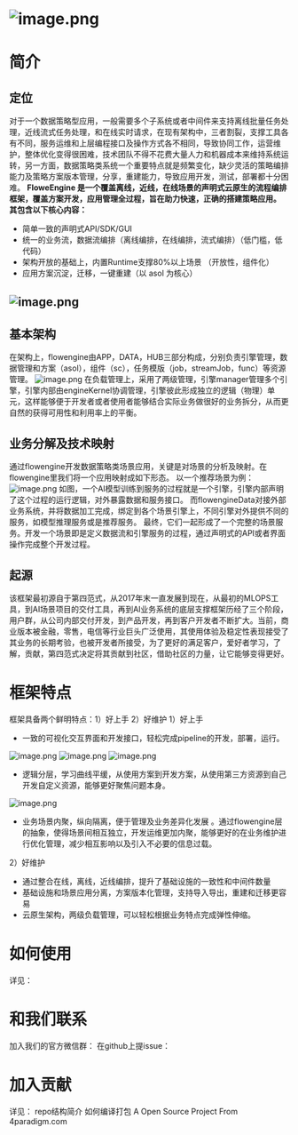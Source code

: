 # ![image.png](https://cdn.nlark.com/yuque/0/2022/png/28211224/1659434745739-ffa88bec-e362-4ba1-95ba-6b873a3f0d5c.png#clientId=u48b5bad2-fff4-4&crop=0&crop=0&crop=1&crop=1&from=paste&id=u326cb212&margin=%5Bobject%20Object%5D&name=image.png&originHeight=167&originWidth=641&originalType=binary&ratio=1&rotation=0&showTitle=false&size=19367&status=done&style=none&taskId=u7fd8b14b-116e-4b29-a12d-464d2089226&title=)
# 简介
## 定位
对于一个数据策略型应用，一般需要多个子系统或者中间件来支持离线批量任务处理，近线流式任务处理，和在线实时请求，在现有架构中，三者割裂，支撑工具各有不同，服务运维和上层编程接口及操作方式各不相同，导致协同工作，运营维护，整体优化变得很困难，技术团队不得不花费大量人力和机器成本来维持系统运转，另一方面，数据策略类系统一个重要特点就是频繁变化，缺少灵活的策略编排能力及策略方案版本管理，分享，重建能力，导致应用开发，测试，部署都十分困难。
**FloweEngine 是一个覆盖离线，近线，在线场景的声明式云原生的流程编排框架，覆盖方案开发，应用管理全过程，旨在助力快速，正确的搭建策略应用。**
**其包含以下核心内容：**

- 简单一致的声明式API/SDK/GUI
- 统一的业务流，数据流编排（离线编排，在线编排，流式编排）（低门槛，低代码）
- 架构开放的基础上，内置Runtime支撑80%以上场景 （开放性，组件化）
- 应用方案沉淀，迁移，一键重建（以 asol 为核心）
## ![image.png](https://cdn.nlark.com/yuque/0/2022/png/28211224/1659430395047-653128b3-b3a9-4910-bfd4-abc1f48eafe8.png#clientId=u48b5bad2-fff4-4&crop=0&crop=0&crop=1&crop=1&from=paste&height=377&id=ua794e2cb&margin=%5Bobject%20Object%5D&name=image.png&originHeight=754&originWidth=1096&originalType=binary&ratio=1&rotation=0&showTitle=false&size=83768&status=done&style=none&taskId=u28eb6c25-a647-41ae-86d4-c1a6b70ca7a&title=&width=548)
## 基本架构 
在架构上，flowengine由APP，DATA，HUB三部分构成，分别负责引擎管理，数据管理和方案（asol），组件（sc），任务模版（job，streamJob，func）等资源管理。
![image.png](https://cdn.nlark.com/yuque/0/2022/png/28211224/1659429691404-c171ed8b-e729-4d23-a1c8-f476ca7c2bb5.png#clientId=u48b5bad2-fff4-4&crop=0&crop=0&crop=1&crop=1&from=paste&height=351&id=u6024ad2c&margin=%5Bobject%20Object%5D&name=image.png&originHeight=702&originWidth=1212&originalType=binary&ratio=1&rotation=0&showTitle=false&size=108607&status=done&style=none&taskId=u409ada3b-cf98-4361-a2d4-ff1d3b22f7a&title=&width=606)
在负载管理上，采用了两级管理，引擎manager管理多个引擎，引擎内部由engineKernel协调管理，引擎彼此形成独立的逻辑（物理）单元，这样能够便于开发者或者使用者能够结合实际业务做很好的业务拆分，从而更自然的获得可用性和利用率上的平衡。
## 业务分解及技术映射
通过flowengine开发数据策略类场景应用，关键是对场景的分析及映射。在flowengine里我们将一个应用映射成如下形态。 以一个推荐场景为例：
![image.png](https://cdn.nlark.com/yuque/0/2022/png/28211224/1659431199237-35792eea-b7e7-4c0c-bb04-bcaf97e9deb1.png#clientId=u48b5bad2-fff4-4&crop=0&crop=0&crop=1&crop=1&from=paste&height=355&id=u8e069de4&margin=%5Bobject%20Object%5D&name=image.png&originHeight=710&originWidth=1676&originalType=binary&ratio=1&rotation=0&showTitle=false&size=167003&status=done&style=none&taskId=u9167c64a-45b5-41a2-b079-b3d99654643&title=&width=838)
如图，一个AI模型训练到服务的过程就是一个引擎，引擎内部声明了这个过程的运行逻辑，对外暴露数据和服务接口。 而flowengineData对接外部业务系统，并将数据加工完成，绑定到各个场景引擎上，不同引擎对外提供不同的服务，如模型推理服务或是推荐服务。 最终，它们一起形成了一个完整的场景服务。开发一个场景即是定义数据流和引擎服务的过程，通过声明式的API或者界面操作完成整个开发过程。
## 起源
该框架最初源自于第四范式，从2017年末一直发展到现在，从最初的MLOPS工具，到AI场景项目的交付工具，再到AI业务系统的底层支撑框架历经了三个阶段，用户群，从公司内部交付开发，到产品开发，再到客户开发者不断扩大。当前，商业版本被金融，零售，电信等行业巨头广泛使用，其使用体验及稳定性表现接受了其业务的长期考验，也被开发者所接受，为了更好的满足客户，爱好者学习，了解，贡献，第四范式决定将其贡献到社区，借助社区的力量，让它能够变得更好。
# 框架特点
框架具备两个鲜明特点：1）好上手    2）好维护
1）好上手 

- 一致的可视化交互界面和开发接口，轻松完成pipeline的开发，部署，运行。

![image.png](https://cdn.nlark.com/yuque/0/2022/png/28211224/1659432901940-508c6865-daa8-482f-a45a-1c57685e2bc7.png#clientId=u48b5bad2-fff4-4&crop=0.1256&crop=0.1153&crop=1&crop=1&from=paste&height=597&id=u2e64a3a2&margin=%5Bobject%20Object%5D&name=image.png&originHeight=1366&originWidth=2802&originalType=binary&ratio=1&rotation=0&showTitle=true&size=389611&status=done&style=none&taskId=u07f0b4b2-1e51-42bc-8380-3213f04dc8f&title=%E7%A6%BB%E7%BA%BF%E6%89%B9%E9%87%8F%E7%BC%96%E6%8E%92&width=1225 "离线批量编排")
![image.png](https://cdn.nlark.com/yuque/0/2022/png/28211224/1659432910918-1076b223-4385-4118-a210-a49dba788de7.png#clientId=u48b5bad2-fff4-4&crop=0.1174&crop=0.111&crop=1&crop=1&from=paste&height=612&id=uc417bc4d&margin=%5Bobject%20Object%5D&name=image.png&originHeight=1386&originWidth=2820&originalType=binary&ratio=1&rotation=0&showTitle=true&size=426878&status=done&style=none&taskId=u4761db44-cf7a-46e8-9140-e91862b6c4c&title=%E5%9C%A8%E7%BA%BF%E5%AE%9E%E6%97%B6%E7%BC%96%E6%8E%92&width=1245 "在线实时编排")
![image.png](https://cdn.nlark.com/yuque/0/2022/png/28211224/1659432921819-01863c30-f09a-4737-afd0-bd67c0fafd65.png#clientId=u48b5bad2-fff4-4&crop=0.1207&crop=0.0611&crop=1&crop=1&from=paste&height=602&id=u509cbbbb&margin=%5Bobject%20Object%5D&name=image.png&originHeight=1370&originWidth=2812&originalType=binary&ratio=1&rotation=0&showTitle=true&size=274645&status=done&style=none&taskId=uff8e412c-119b-4cde-ae11-58529f51a51&title=%E8%BF%91%E7%BA%BF%E6%B5%81%E5%BC%8F%E7%BC%96%E6%8E%92&width=1236 "近线流式编排")

- 逻辑分层，学习曲线平缓，从使用方案到开发方案，从使用第三方资源到自己开发自定义资源，能够更好聚焦问题本身。

![image.png](https://cdn.nlark.com/yuque/0/2022/png/28211224/1659433297587-07323c8c-9a49-4362-a95f-c73bd07a320b.png#clientId=u48b5bad2-fff4-4&crop=0&crop=0.1019&crop=0.9785&crop=1&from=paste&height=671&id=u74ce8819&margin=%5Bobject%20Object%5D&name=image.png&originHeight=1372&originWidth=2820&originalType=binary&ratio=1&rotation=0&showTitle=false&size=478173&status=done&style=none&taskId=u4c97ef3a-bd8a-44b5-b425-384b04ec529&title=&width=1380)

- 业务场景内聚，纵向隔离，便于管理及业务差异化发展 。通过flowengine层的抽象，使得场景间相互独立，开发运维更加内聚，能够更好的在业务维护进行优化管理，减少相互影响以及引入不必要的信息过载。

2）好维护

- 通过整合在线，离线，近线编排，提升了基础设施的一致性和中间件数量
- 基础设施和场景应用分离，方案版本化管理，支持导入导出，重建和迁移更容易
- 云原生架构，两级负载管理，可以轻松根据业务特点完成弹性伸缩。
# 如何使用
详见：
# 和我们联系
加入我们的官方微信群：
在github上提issue：
# 加入贡献
详见：
repo结构简介 
如何编译打包 
A Open Source Project From 4paradigm.com
